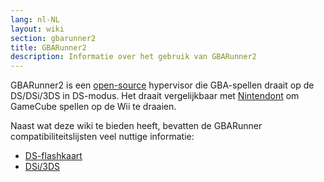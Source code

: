 ```yaml
---
lang: nl-NL
layout: wiki
section: gbarunner2
title: GBARunner2
description: Informatie over het gebruik van GBARunner2
---
```


GBARunner2 is een [open-source](https://github.com/Gericom/GBARunner2) hypervisor die GBA-spellen draait op de DS/DSi/3DS in DS-modus. Het draait vergelijkbaar met [Nintendont](https://github.com/FIX94/Nintendont) om GameCube spellen op de Wii te draaien.

Naast wat deze wiki te bieden heeft, bevatten de GBARunner compatibiliteitslijsten veel nuttige informatie:
- [DS-flashkaart](https://wiki.gbatemp.net/wiki/GBARunner2)
- [DSi/3DS](https://wiki.gbatemp.net/wiki/GBARunner2/DSi_3DS_Compatibility_List)
